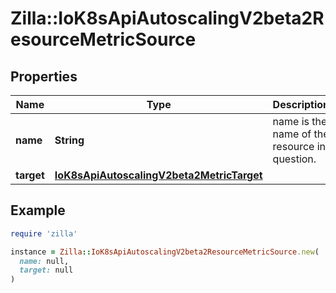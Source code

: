 # Zilla::IoK8sApiAutoscalingV2beta2ResourceMetricSource

## Properties

| Name | Type | Description | Notes |
| ---- | ---- | ----------- | ----- |
| **name** | **String** | name is the name of the resource in question. |  |
| **target** | [**IoK8sApiAutoscalingV2beta2MetricTarget**](IoK8sApiAutoscalingV2beta2MetricTarget.md) |  |  |

## Example

```ruby
require 'zilla'

instance = Zilla::IoK8sApiAutoscalingV2beta2ResourceMetricSource.new(
  name: null,
  target: null
)
```

